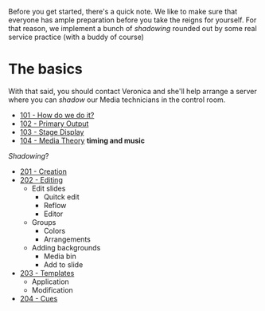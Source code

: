 <!-- TITLE: Training -->
<!-- SUBTITLE: After you're done with this, you shall have domain over the sanctuary screens -->

Before you get started, there's a quick note. We like to make sure that everyone has ample preparation before you take the reigns for yourself. For that reason, we implement a bunch of _shadowing_ rounded out by some real service practice (with a buddy of course)
# The basics
With that said, you should contact Veronica and she'll help arrange a server where you can _shadow_ our Media technicians in the control room.

* [101 - How do we do it?](/media/training-pages/101)
* [102 - Primary Output](/media/training-pages/102)
* [103 - Stage Display](/media/training-pages/103)
* [104 - Media Theory](/media/traning-pages/104) **timing and music**

_Shadowing_?
* [201 - Creation](/media/training-pages/201)
* [202 - Editing](/media/training-pages/201)
	* Edit slides
		* Quitck edit
		* Reflow
		* Editor
	* Groups
		* Colors
		* Arrangements
	* Adding backgrounds
		* Media bin
		* Add to slide
* [203 - Templates](/media/training-pages/203)
	* Application
	* Modification
* [204 - Cues](/media/training-pages/204)